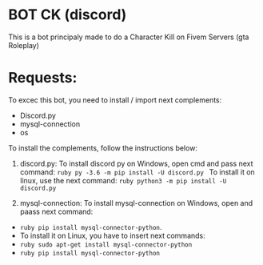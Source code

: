 # BOT CK (discord)
 This is a bot principaly made to do a Character Kill on Fivem Servers (gta Roleplay)

# Requests:
To excec this bot, you need to install / import next complements:
- Discord.py
- mysql-connection
- os

To install the complements, follow the instructions below:

1. discord.py: To install discord py on Windows, open cmd and pass next command:
```ruby py -3.6 -m pip install -U discord.py ```
To install it on linux, use the next command: ```ruby python3 -m pip install -U discord.py```

2. mysql-connection: To install mysql-connection on Windows, open and paass next command: 
- ```ruby pip install mysql-connector-python```.
- To install it on Linux, you have to insert next commands:
- ```ruby sudo apt-get install mysql-connector-python```
- ```ruby pip install mysql-connector-python```
